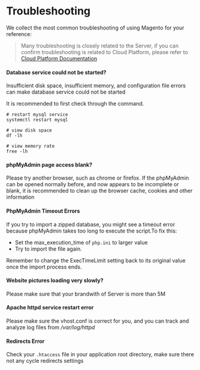 # Troubleshooting

We collect the most common troubleshooting of using Magento for your reference:

> Many troubleshooting is closely related to the Server, if you can confirm troubleshooting is related to Cloud Platform, please refer to [Cloud Platform Documentation](https://support.websoft9.com/docs/faq/tech-instance.html)

#### Database service could not be started?

Insufficient disk space, insufficient memory, and configuration file errors can make database service could not be started  

It is recommended to first check through the command.

```shell
# restart mysql service
systemctl restart mysql

# view disk space
df -lh

# view memory rate
free -lh
```

#### phpMyAdmin page access blank?

Please try another browser, such as chrome or firefox. If the phpMyAdmin can be opened normally before, and now appears to be incomplete or blank, it is recommended to clean up the browser cache, cookies and other information

#### PhpMyAdmin Timeout Errors

If you try to import a zipped database, you might see a timeout error because phpMyAdmin takes too long to execute the script.To fix this:

- Set the max_execution_time of `php.ini` to larger value
- Try to import the file again.

Remember to change the ExecTimeLimit setting back to its original value once the import process ends.

#### Website pictures loading very slowly?

Please make sure that your brandwith of Server is more than 5M

#### Apache httpd service restart error
Please make sure the vhost.conf is correct for you, and you can track and analyze log files from */var/log/httpd*


#### Redirects Error
Check your `.htaccess` file in your application root directory, make sure there not any cycle redirects settings